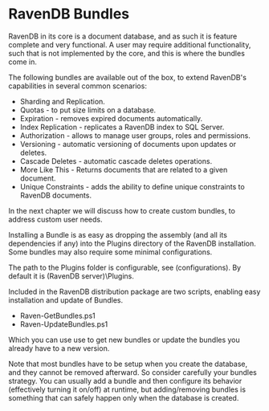 # RavenDB Bundles

RavenDB in its core is a document database, and as such it is feature complete and very functional. A user may require additional functionality, such that is not implemented by the core, and this is where the bundles come in.

The following bundles are available out of the box, to extend RavenDB's capabilities in several common scenarios:

* Sharding and Replication.
* Quotas - to put size limits on a database.
* Expiration - removes expired documents automatically.
* Index Replication - replicates a RavenDB index to SQL Server.
* Authorization - allows to manage user groups, roles and permissions.
* Versioning - automatic versioning of documents upon updates or deletes.
* Cascade Deletes - automatic cascade deletes operations.
* More Like This - Returns documents that are related to a given document.
* Unique Constraints - adds the ability to define unique constraints to RavenDB documents.

In the next chapter we will discuss how to create custom bundles, to address custom user needs.

Installing a Bundle is as easy as dropping the assembly (and all its dependencies if any) into the Plugins directory of the RavenDB installation. Some bundles may also require some minimal configurations.

The path to the Plugins folder is configurable, see (configurations). By default it is (RavenDB server)\Plugins.

Included in the RavenDB distribution package are two scripts, enabling easy installation and update of Bundles.

* Raven-GetBundles.ps1
* Raven-UpdateBundles.ps1

Which you can use use to get new bundles or update the bundles you already have to a new version.

Note that most bundles have to be setup when you create the database, and they cannot be removed afterward. So consider carefully your bundles strategy.
You can usually add a bundle and then configure its behavior (effectively turning it on/off) at runtime, but adding/removing bundles is something that can safely happen only when the database is created.